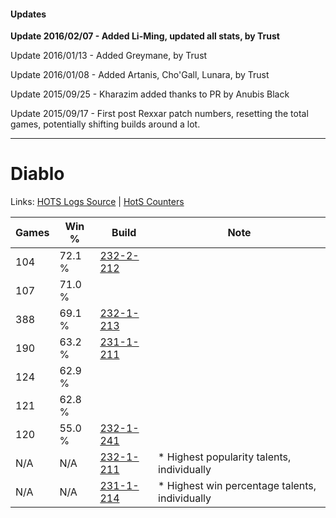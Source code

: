 #### Updates
**Update 2016/02/07 - Added Li-Ming, updated all stats, by Trust**

Update 2016/01/13 - Added Greymane, by Trust

Update 2016/01/08 - Added Artanis, Cho'Gall, Lunara, by Trust

Update 2015/09/25 - Kharazim added thanks to PR by Anubis Black

Update 2015/09/17 - First post Rexxar patch numbers, resetting the total games, potentially shifting builds around a lot.

***

# Diablo

Links: [HOTS Logs Source](https://www.hotslogs.com/Sitewide/HeroDetails?Hero=Diablo) | [HotS Counters](http://hotscounters.com/#/hero/Diablo)

Games  | Win %  | Build     | Note
-----  | -----  | -----     | ----
104    | 72.1 % | [232-2-212](http://www.heroesfire.com/hots/talent-calculator/diablo#l0Ma) | 
107    | 71.0 % | [](http://www.heroesfire.com/hots/talent-calculator/diablo#1) | 
388    | 69.1 % | [232-1-213](http://www.heroesfire.com/hots/talent-calculator/diablo#l06z) | 
190    | 63.2 % | [231-1-211](http://www.heroesfire.com/hots/talent-calculator/diablo#kzgh) | 
124    | 62.9 % | [](http://www.heroesfire.com/hots/talent-calculator/diablo#1) | 
121    | 62.8 % | [](http://www.heroesfire.com/hots/talent-calculator/diablo#1) | 
120    | 55.0 % | [232-1-241](http://www.heroesfire.com/hots/talent-calculator/diablo#l07P) | 
N/A    | N/A    | [232-1-211](http://www.heroesfire.com/hots/talent-calculator/diablo#l06x) | * Highest popularity talents, individually
N/A    | N/A    | [231-1-214](http://www.heroesfire.com/hots/talent-calculator/diablo#kzgk) | * Highest win percentage talents, individually
